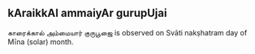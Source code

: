 ## kAraikkAl ammaiyAr gurupUjai

காரைக்கால் அம்மையார் குருபூஜை is observed on Svāti nakṣhatram day of Mīna (solar) month.



